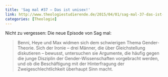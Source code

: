 ```yaml
---
title: 'Sag mal #37 – Das ist unisex!'
link: http://www.theologiestudierende.de/2015/04/01/sag-mal-37-das-ist-unisex/
categories: [Theologie]
---
```


Nicht zu vergessen: Die neue Episode von Sag mal:

> Benni, Heye und Max widmen sich dem schwierigen Thema Gender-Theorie. Sich der Ironie – drei Männer, die über Gleichstellung diskutieren – bewusst, untersuchen sie Argumente, die häufig gegen die junge Disziplin der Gender-Wissenschaften vorgebracht werden, und ob die Beschäftigung mit der Hinterfragung der Zweigeschlechtlichkeit überhaupt Sinn macht.
